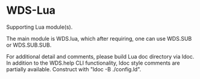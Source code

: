 # WDS-Lua
Supporting Lua module(s).

The main module is WDS.lua, which after requiring, one can use WDS.SUB or WDS.SUB.SUB.

For additional detail and comments, please build Lua doc directory via ldoc.  
In addition to the WDS.help CLI functionality, ldoc style comments are partially available. 
Construct with "ldoc -B ./config.ld".







